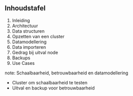 ##  Inhoudstafel

1. Inleiding
2. Architectuur
3. Data structuren
4. Opzetten van een cluster
5. Datamodellering
6. Data importeren
7. Gedrag bij uitval node
8. Backups
9. Use Cases

note:
Schaalbaarheid, betrouwbaarheid en datamodellering

- Cluster om schaalbaarheid te testen
- Uitval en backup voor betrouwbaarheid
